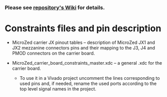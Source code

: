 ### Please see [repository's Wiki](https://github.com/viktor-nikolov/MicroZed-carrier-board/wiki#pinout) for details.

# Constraints files and pin description

- MicroZed carrier JX pinout tables &ndash; description of MicroZed JX1 and JX2 mezzanine connectors pins and their mapping to the J3, J4 and PMOD connectors on the carrier board.

- MicroZed_carrier_board_constraints_master.xdc – a general .xdc for the carrier board.
  
  - To use it in a Vivado project uncomment the lines corresponding to used pins and, if needed, rename the used ports according to the top level signal names in the project.
